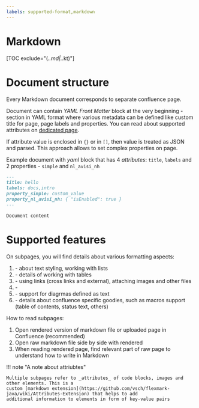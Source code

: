```yaml
---
labels: supported-format,markdown
---
```


# Markdown

[TOC exclude="(.*\.md|.*\.kt)"]

# Document structure

Every Markdown document corresponds to separate confluence page.

Document can contain *YAML Front Matter* block at the very beginning - section in YAML format where various metadata can
be defined like custom title for page, page labels and properties. You can read about supported attributes
on [dedicated page](../user-guide/page-attributes.md).

If attribute value is enclosed in `{}` or in `[]`, then value is treated as JSON and parsed. This approach allows to set
complex properties on page.

Example document with *yaml* block that has 4 *attributes*: `title`, `labels` and 2 properties - `simple` and `nl_avisi_nh`

```markdown {title="Page with front matter"}
---
title: hello
labels: docs,intro
property_simple: custom_value
property_nl_avisi_nh: { "isEnabled": true }
---

Document content 
```

# Supported features

On subpages, you will find details about various formatting aspects:

1. [](./markdown/basic.md) - about text styling, working with lists
2. [](./markdown/tables.md) - details of working with tables
3. [](./markdown/links-images.md) - using links (cross links and external), attaching images and other files
4. [](./markdown/code.md) -
5. [](./markdown/diagrams.md) - support for diagrmas defined as text
6. [](./markdown/confluence-specific.md) - details about confluence specific goodies, such as macros support (table of
   contents, status text, others)

How to read subpages:

1. Open rendered version of markdown file or uploaded page in Confluence (recommended)
2. Open raw markdown file side by side with rendered
3. When reading rendered page, find relevant part of raw page to understand how to write in Markdown

!!! note "A note about attriubtes"

    Multiple subpages refer to _attributes_ of code blocks, images and other elements. This is a
    custom [markdown extension](https://github.com/vsch/flexmark-java/wiki/Attributes-Extension) that helps to add
    additional information to elements in form of key-value pairs

